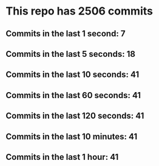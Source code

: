 # This repo has 2506 commits

## Commits in the last 1 second: 7
## Commits in the last 5 seconds: 18
## Commits in the last 10 seconds: 41
## Commits in the last 60 seconds: 41
## Commits in the last 120 seconds: 41
## Commits in the last 10 minutes: 41
## Commits in the last 1 hour: 41
